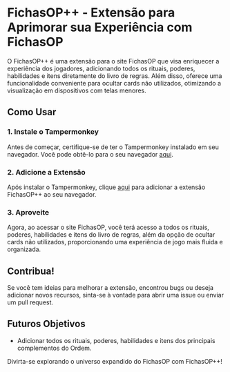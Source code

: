 # FichasOP++ - Extensão para Aprimorar sua Experiência com FichasOP

O FichasOP++ é uma extensão para o site FichasOP que visa enriquecer a experiência dos jogadores, adicionando todos os rituais, poderes, habilidades e itens diretamente do livro de regras. Além disso, oferece uma funcionalidade conveniente para ocultar cards não utilizados, otimizando a visualização em dispositivos com telas menores.

## Como Usar

### 1. Instale o Tampermonkey

Antes de começar, certifique-se de ter o Tampermonkey instalado em seu navegador. Você pode obtê-lo para o seu navegador [aqui](https://www.tampermonkey.net/).

### 2. Adicione a Extensão

Após instalar o Tampermonkey, clique [aqui](https://greasyfork.org/pt-BR/scripts/476016-fichasop) para adicionar a extensão FichasOP++ ao seu navegador.

### 3. Aproveite

Agora, ao acessar o site FichasOP, você terá acesso a todos os rituais, poderes, habilidades e itens do livro de regras, além da opção de ocultar cards não utilizados, proporcionando uma experiência de jogo mais fluida e organizada.

## Contribua!

Se você tem ideias para melhorar a extensão, encontrou bugs ou deseja adicionar novos recursos, sinta-se à vontade para abrir uma issue ou enviar um pull request.

## Futuros Objetivos

- Adicionar todos os rituais, poderes, habilidades e itens dos principais complementos do Ordem.

Divirta-se explorando o universo expandido do FichasOP com FichasOP++!
